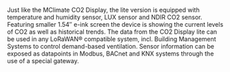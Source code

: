 Just like the MClimate CO2 Display, the lite version is equipped with temperature and humidity sensor, LUX sensor and NDIR CO2 sensor. Featuring smaller 1.54″ e-ink screen the device is showing the current levels of CO2 as well as historical trends. The data from the CO2 Display lite can be used in any LoRaWAN® compatible system, incl. Building Management Systems to control demand-based ventilation. Sensor information can be exposed as datapoints in Modbus, BACnet and KNX systems through the use of a special gateway.
